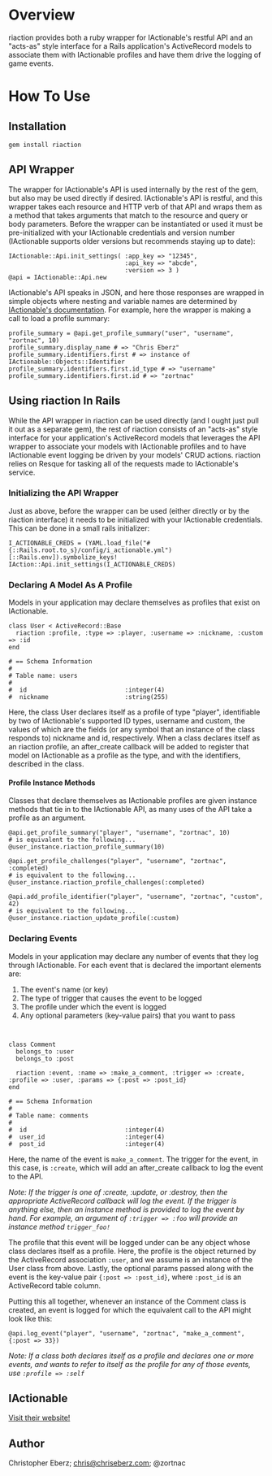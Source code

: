 # Overview #

riaction provides both a ruby wrapper for IActionable's restful API and an "acts-as" style interface for a Rails application's ActiveRecord models to associate them with IActionable profiles and have them drive the logging of game events.

# How To Use #

## Installation ##

    gem install riaction

## API Wrapper ##

The wrapper for IActionable's API is used internally by the rest of the gem, but also may be used directly if desired.  IActionable's API is restful, and this wrapper takes each resource and HTTP verb of that API and wraps them as a method that takes arguments that match to the resource and query or body parameters.  Before the wrapper can be instantiated or used it must be pre-initialized with your IActionable credentials and version number (IActionable supports older versions but recommends staying up to date):

    IActionable::Api.init_settings( :app_key => "12345",
                                    :api_key => "abcde",
                                    :version => 3 )
    @api = IActionable::Api.new

IActionable's API speaks in JSON, and here those responses are wrapped in simple objects where nesting and variable names are determined by [IActionable's documentation](http://www.http://iactionable.com/api/).  For example, here the wrapper is making a call to load a profile summary:

    profile_summary = @api.get_profile_summary("user", "username", "zortnac", 10)
    profile_summary.display_name # => "Chris Eberz"
    profile_summary.identifiers.first # => instance of IActionable::Objects::Identifier
    profile_summary.identifiers.first.id_type # => "username"
    profile_summary.identifiers.first.id # => "zortnac"
  
## Using riaction In Rails ##

While the API wrapper in riaction can be used directly (and I ought just pull it out as a separate gem), the rest of riaction consists of an "acts-as" style interface for your application's ActiveRecord models that leverages the API wrapper to associate your models with IActionable profiles and to have IActionable event logging be driven by your models' CRUD actions.  riaction relies on Resque for tasking all of the requests made to IActionable's service.

### Initializing the API Wrapper ###

Just as above, before the wrapper can be used (either directly or by the riaction interface) it needs to be initialized with your IActionable credentials.  This can be done in a small rails initializer:

    I_ACTIONABLE_CREDS = (YAML.load_file("#{::Rails.root.to_s}/config/i_actionable.yml")[::Rails.env]).symbolize_keys!
    IAction::Api.init_settings(I_ACTIONABLE_CREDS)

### Declaring A Model As A Profile ###

Models in your application may declare themselves as profiles that exist on IActionable.

    class User < ActiveRecord::Base
      riaction :profile, :type => :player, :username => :nickname, :custom => :id
    end
    
    # == Schema Information
    #
    # Table name: users
    #
    #  id                           :integer(4)
    #  nickname                     :string(255)
  
Here, the class User declares itself as a profile of type "player", identifiable by two of IActionable's supported ID types, username and custom, the values of which are the fields (or any symbol that an instance of the class responds to) nickname and id, respectively.  When a class declares itself as an riaction profile, an after_create callback will be added to register that model on IActionable as a profile as the type, and with the identifiers, described in the class.

#### Profile Instance Methods ####

Classes that declare themselves as IActionable profiles are given instance methods that tie in to the IActionable API, as many uses of the API take a profile as an argument.

    @api.get_profile_summary("player", "username", "zortnac", 10)
    # is equivalent to the following...
    @user_instance.riaction_profile_summary(10)
    
    @api.get_profile_challenges("player", "username", "zortnac", :completed)
    # is equivalent to the following...
    @user_instance.riaction_profile_challenges(:completed)
    
    @api.add_profile_identifier("player", "username", "zortnac", "custom", 42)
    # is equivalent to the following...
    @user_instance.riaction_update_profile(:custom)

### Declaring Events ###

Models in your application may declare any number of events that they log through IActionable.  For each event that is declared the important elements are:

1. The event's name (or key)
2. The type of trigger that causes the event to be logged
3. The profile under which the event is logged
4. Any optional parameters (key-value pairs) that you want to pass

` `

    class Comment
      belongs_to :user
      belongs_to :post
      
      riaction :event, :name => :make_a_comment, :trigger => :create, :profile => :user, :params => {:post => :post_id}
    end
    
    # == Schema Information
    #
    # Table name: comments
    #
    #  id                           :integer(4)
    #  user_id                      :integer(4)
    #  post_id                      :integer(4)

Here, the name of the event is `make_a_comment`.  The trigger for the event, in this case, is `:create`, which will add an after_create callback to log the event to the API.  

_Note: If the trigger is one of :create, :update, or :destroy, then the appropriate ActiveRecord callback will log the event.  If the trigger is anything else, then an instance method is provided to log the event by hand.  For example, an argument of `:trigger => :foo` will provide an instance method `trigger_foo!`_

The profile that this event will be logged under can be any object whose class declares itself as a profile.  Here, the profile is the object returned by the ActiveRecord association `:user`, and we assume is an instance of the User class from above.  Lastly, the optional params passed along with the event is the key-value pair `{:post => :post_id}`, where `:post_id` is an ActiveRecord table column.

Putting this all together, whenever an instance of the Comment class is created, an event is logged for which the equivalent call to the API might look like this:

    @api.log_event("player", "username", "zortnac", "make_a_comment", {:post => 33})

_Note: If a class both declares itself as a profile and declares one or more events, and wants to refer to itself as the profile for any of those events, use `:profile => :self`_

## IActionable ##

[Visit their website!](http://www.iactionable.com)

## Author ##

Christopher Eberz; chris@chriseberz.com; @zortnac